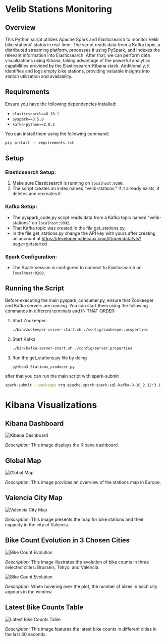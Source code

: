 # Velib Stations Monitoring

## Overview

This Python script utilizes Apache Spark and Elasticsearch to monitor Velib bike stations' status in real-time. The script reads data from a Kafka topic, a distributed streaming platform, processes it using PySpark, and indexes the relevant information into Elasticsearch. After that, we can perform data visualizations using Kibana, taking advantage of the powerful analytics capabilities provided by the Elasticsearch-Kibana stack. Additionally, it identifies and logs empty bike stations, providing valuable insights into station utilization and availability.


## Requirements

Ensure you have the following dependencies installed:

- `elasticsearch==8.10.1`
- `pyspark==3.5.0`
- `kafka-python==2.0.2`

You can install them using the following command:

```bash
pip install -r requirements.txt
```

## Setup

### Elasticsearch Setup:

1. Make sure Elasticsearch is running on `localhost:9200`.
2. The script creates an index named "velib-stations." If it already exists, it deletes and recreates it.

### Kafka Setup:

- The pyspark_code.py script reads data from a Kafka topic named "velib-stations" on `localhost:9092`.
- That Kafka topic was created in the file get_stations.py
- In the file get_stations.py change the API key with yours after creating an account at https://developer.jcdecaux.com/#/opendata/vls?page=getstarted

### Spark Configuration:

- The Spark session is configured to connect to Elasticsearch on `localhost:9200`.

## Running the Script

Before executing the main pyspark_consumer.py, ensure that Zookeeper and Kafka servers are running. You can start them using the following commands in different terminals and IN THAT ORDER:

1. Start Zookeeper:

   ```bash
   ./bin/zookeeper-server-start.sh ./config/zookeeper.properties
2. Start Kafka
    ```bash
   ./bin/kafka-server-start.sh ./config/server.properties
3. Run the get_stations.py file by doing
    ```bash
   python3 Stations_producer.py

after that you can run the main script with spark-submit
```bash
spark-submit --packages org.apache.spark:spark-sql-kafka-0-10_2.12:3.1.2 pyspark_consumer.py
```
# Kibana Visualizations 

## Kibana Dashboard

![Kibana Dashboard](images/dashboard.png)

*Description:* This image displays the Kibana dashboard.

## Global Map

![Global Map](images/global_map.png)

*Description:* This image provides an overview of the stations map in Europe.

## Valencia City Map

![Valencia City Map](images/valencia_stations.png)

*Description:* This image presents the map for bike stations and their capacity in the city of Valencia.

## Bike Count Evolution in 3 Chosen Cities

![Bike Count Evolution](images/bike_evolution_3_cities.png)

*Description:* This image illustrates the evolution of bike counts in three selected cities: Brussels, Tokyo, and Valencia.

![Bike Count Evolution](images/3_diff_cities.png)

*Description:* When hovering over the plot, the number of bikes in each city appears in the window.

## Latest Bike Counts Table

![Latest Bike Counts Table](images/last_number_of_bikes.png)

*Description:* This image features the latest bike counts in different cities in the last 30 seconds.
